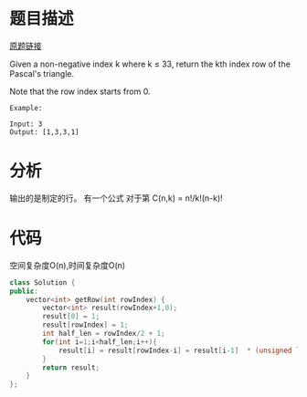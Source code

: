 # 题目描述

[原题链接](https://leetcode.com/problems/maximum-subarray/)

Given a non-negative index k where k ≤ 33, return the kth index row of the Pascal's triangle.

Note that the row index starts from 0.

```
Example:

Input: 3
Output: [1,3,3,1]
```

<!--more-->

# 分析
输出的是制定的行。
有一个公式 对于第 C(n,k) = n!/k!(n-k)!

# 代码
空间复杂度O(n),时间复杂度O(n)
```C++
class Solution {
public:
    vector<int> getRow(int rowIndex) {
        vector<int> result(rowIndex+1,0);
        result[0] = 1;
        result[rowIndex] = 1;
        int half_len = rowIndex/2 + 1;
        for(int i=1;i<half_len;i++){
            result[i] = result[rowIndex-i] = result[i-1]  * (unsigned long)(rowIndex-i+1) / (unsigned long)i ;
        }
        return result;
    }
};        
```
